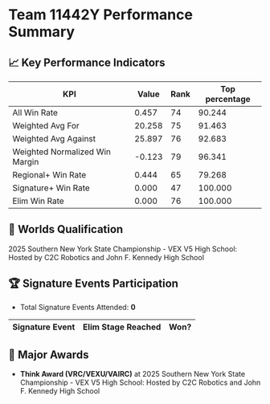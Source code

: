 # Team 11442Y Performance Summary

## 📈 Key Performance Indicators
| KPI | Value | Rank | Top percentage |
| --- | ----- | ---- | ----- |
| All Win Rate | 0.457 | 74 | 90.244 |
| Weighted Avg For | 20.258 | 75 | 91.463 |
| Weighted Avg Against | 25.897 | 76 | 92.683 |
| Weighted Normalized Win Margin | -0.123 | 79 | 96.341 |
| Regional+ Win Rate | 0.444 | 65 | 79.268 |
| Signature+ Win Rate | 0.000 | 47 | 100.000 |
| Elim Win Rate | 0.000 | 76 | 100.000 |


## 🎯 Worlds Qualification
2025 Southern New York State Championship - VEX V5 High School: Hosted by C2C Robotics and John F. Kennedy High School

## 🏆 Signature Events Participation
- Total Signature Events Attended: **0**

| Signature Event | Elim Stage Reached | Won? |
|:----------------|:-------------------|:----|


## 🥇 Major Awards
- **Think Award (VRC/VEXU/VAIRC)** at 2025 Southern New York State Championship - VEX V5 High School: Hosted by C2C Robotics and John F. Kennedy High School

